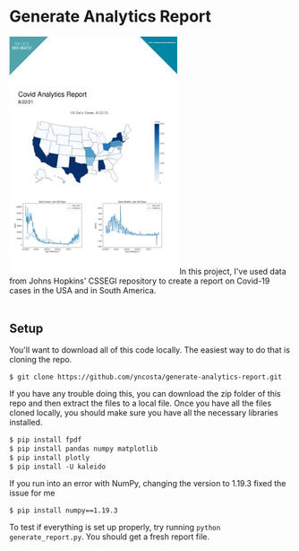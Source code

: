# Generate Analytics Report
<img src="resources/cover_page.png" alt="Analytics Report" width="300"/>
In this project, I've used data from Johns Hopkins' CSSEGI repository to create a report on Covid-19 cases in the USA and in South America.
<br/>
<br/>

## Setup
You'll want to download all of this code locally. The easiest way to do that is cloning the repo.
```
$ git clone https://github.com/yncosta/generate-analytics-report.git
```
If you have any trouble doing this, you can download the zip folder of this repo and then extract the files to a local file. Once you have all the files cloned locally, you should make sure you have all the necessary libraries installed.
```
$ pip install fpdf
$ pip install pandas numpy matplotlib
$ pip install plotly
$ pip install -U kaleido
```
If you run into an error with NumPy, changing the version to 1.19.3 fixed the issue for me
```
$ pip install numpy==1.19.3
```
To test if everything is set up properly, try running `python generate_report.py`. You should get a fresh report file. 
